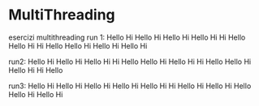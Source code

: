 # MultiThreading
esercizi multithreading
run 1:
Hello
Hi
Hello
Hi
Hello
Hi
Hello
Hi
Hi
Hello
Hello
Hi
Hi
Hello
Hello
Hi
Hello
Hi
Hello
Hi

run2:
Hello
Hi
Hello
Hi
Hello
Hi
Hi
Hello
Hello
Hi
Hello
Hi
Hi
Hello
Hello
Hi
Hello
Hi
Hi
Hello

run3:
Hello
Hi
Hello
Hi
Hello
Hi
Hello
Hi
Hello
Hi
Hi
Hello
Hi
Hello
Hi
Hello
Hello
Hi
Hello
Hi
